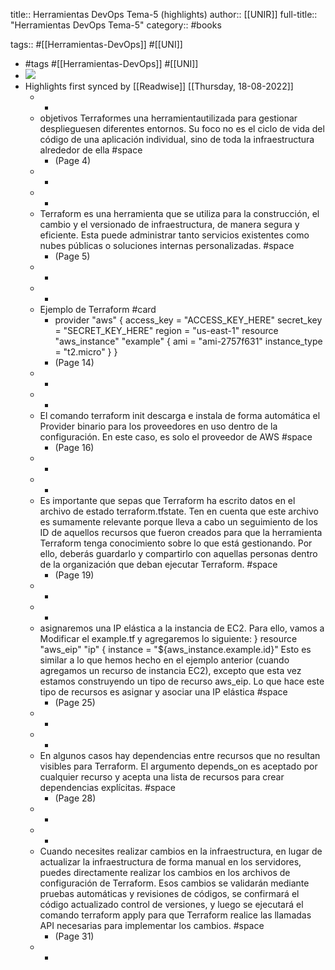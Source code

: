 title:: Herramientas DevOps Tema-5 (highlights)
author:: [[UNIR]]
full-title:: "Herramientas DevOps Tema-5"
category:: #books

tags:: #[[Herramientas-DevOps]] #[[UNI]]

- #tags #[[Herramientas-DevOps]] #[[UNI]]
- ![](https://readwise-assets.s3.amazonaws.com/media/uploaded_book_covers/profile_22942/936d2bf0-976b-448c-89a2-1b0daff285b9.jpg)
- Highlights first synced by [[Readwise]] [[Thursday, 18-08-2022]]
	- -
	- objetivos Terraformes  una  herramientautilizada  para  gestionar  desplieguesen  diferentes entornos. Su foco no es el ciclo de vida del código de una aplicación individual, sino de toda la infraestructura alrededor de ella #space
		- (Page 4)
	- -
	- -
	- Terraform es una herramienta que se utiliza para la construcción, el cambio y el versionado de infraestructura, de manera segura y eficiente. Esta puede administrar tanto servicios existentes como nubes públicas o soluciones internas personalizadas. #space
		- (Page 5)
	- -
	- -
	- Ejemplo de Terraform #card
		- provider "aws" {  access_key = "ACCESS_KEY_HERE"  secret_key = "SECRET_KEY_HERE"  region = "us-east-1" resource "aws_instance" "example" {  ami = "ami-2757f631"  instance_type = "t2.micro" }  }
		- (Page 14)
	- -
	- -
	- El  comando  terraform  init descarga  e  instala  de  forma  automática  el Provider binario para los proveedores en uso dentro de la configuración. En este caso, es solo el proveedor de AWS #space
		- (Page 16)
	- -
	- -
	- Es  importante  que  sepas  que  Terraform  ha  escrito  datos  en  el  archivo  de  estado terraform.tfstate. Ten en cuenta que este archivo es sumamente relevante porque lleva a cabo un seguimiento de los ID de aquellos recursos que fueron creados para que la herramienta Terraform tenga conocimiento sobre lo que está gestionando. Por ello,  deberás  guardarlo  y  compartirlo  con  aquellas  personas  dentro  de  la organización que deban ejecutar Terraform. #space
		- (Page 19)
	- -
	- -
	- asignaremos  una  IP  elástica  a  la instancia  de  EC2.  Para  ello,  vamos  a  Modificar  el  example.tf  y  agregaremos  lo siguiente: } resource "aws_eip" "ip" { instance = "${aws_instance.example.id}"   Esto es similar a lo que hemos hecho en el ejemplo anterior (cuando agregamos un recurso de  instancia  EC2), excepto que  esta  vez estamos  construyendo un  tipo de recurso aws_eip. Lo que hace este tipo de recursos es asignar y asociar una IP elástica #space
		- (Page 25)
	- -
	- -
	- En algunos casos hay dependencias entre recursos que no resultan visibles para Terraform. El argumento depends_on es aceptado por cualquier recurso y acepta una lista de recursos para crear dependencias explícitas. #space
		- (Page 28)
	- -
	- -
	- Cuando  necesites  realizar  cambios  en  la  infraestructura,  en  lugar  de  actualizar  la infraestructura de forma manual en los servidores, puedes directamente realizar los cambios en  los  archivos de  configuración de  Terraform.  Esos  cambios  se validarán mediante  pruebas  automáticas  y  revisiones  de  códigos,  se  confirmará  el  código actualizado control de versiones, y luego se ejecutará el comando terraform apply para  que  Terraform  realice  las  llamadas  API  necesarias  para  implementar  los cambios. #space
		- (Page 31)
	- -